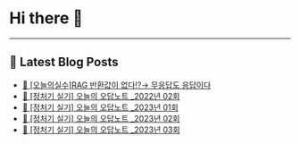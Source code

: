 # Hi there 👋
---
## 📕 Latest Blog Posts
- [📖 [오늘의실수]RAG 반환값이 없다⁉️&rarr; 무응답도 응답이다](https://honge1122.tistory.com/120)
- [📖 [정처기 실기] 오늘의 오답노트  _2022년 02회](https://honge1122.tistory.com/119)
- [📖 [정처기 실기] 오늘의 오답노트  _2023년 01회](https://honge1122.tistory.com/118)
- [📖 [정처기 실기] 오늘의 오답노트  _2023년 02회](https://honge1122.tistory.com/117)
- [📖 [정처기 실기] 오늘의 오답노트  _2023년 03회](https://honge1122.tistory.com/116)
